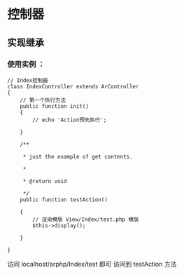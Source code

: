 # 控制器


## 实现继承



### 使用实例 ：

```
// Index控制器
class IndexController extends ArController 
{
    // 第一个执行方法
    public function init()
    {
        // echo 'Action预先执行';

    }

    /**

     * just the example of get contents.

     *

     * @return void

     */
    public function testAction()

    {
        // 渲染模版 View/Index/test.php 模版
        $this->display();

    }
   
}

```
访问  localhost/arphp/Index/test 即可 访问到 testAction 方法


